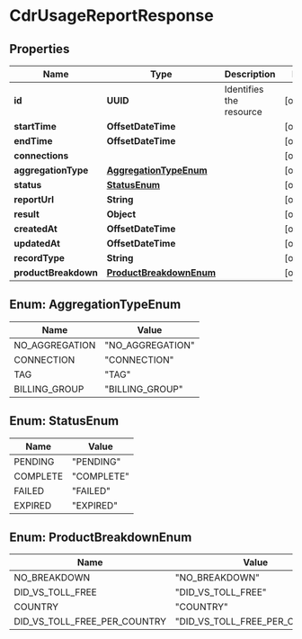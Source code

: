 

# CdrUsageReportResponse


## Properties

| Name | Type | Description | Notes |
|------------ | ------------- | ------------- | -------------|
|**id** | **UUID** | Identifies the resource |  [optional] |
|**startTime** | **OffsetDateTime** |  |  [optional] |
|**endTime** | **OffsetDateTime** |  |  [optional] |
|**connections** |  |  |  [optional] |
|**aggregationType** | [**AggregationTypeEnum**](#AggregationTypeEnum) |  |  [optional] |
|**status** | [**StatusEnum**](#StatusEnum) |  |  [optional] |
|**reportUrl** | **String** |  |  [optional] |
|**result** | **Object** |  |  [optional] |
|**createdAt** | **OffsetDateTime** |  |  [optional] |
|**updatedAt** | **OffsetDateTime** |  |  [optional] |
|**recordType** | **String** |  |  [optional] |
|**productBreakdown** | [**ProductBreakdownEnum**](#ProductBreakdownEnum) |  |  [optional] |



## Enum: AggregationTypeEnum

| Name | Value |
|---- | -----|
| NO_AGGREGATION | &quot;NO_AGGREGATION&quot; |
| CONNECTION | &quot;CONNECTION&quot; |
| TAG | &quot;TAG&quot; |
| BILLING_GROUP | &quot;BILLING_GROUP&quot; |



## Enum: StatusEnum

| Name | Value |
|---- | -----|
| PENDING | &quot;PENDING&quot; |
| COMPLETE | &quot;COMPLETE&quot; |
| FAILED | &quot;FAILED&quot; |
| EXPIRED | &quot;EXPIRED&quot; |



## Enum: ProductBreakdownEnum

| Name | Value |
|---- | -----|
| NO_BREAKDOWN | &quot;NO_BREAKDOWN&quot; |
| DID_VS_TOLL_FREE | &quot;DID_VS_TOLL_FREE&quot; |
| COUNTRY | &quot;COUNTRY&quot; |
| DID_VS_TOLL_FREE_PER_COUNTRY | &quot;DID_VS_TOLL_FREE_PER_COUNTRY&quot; |



